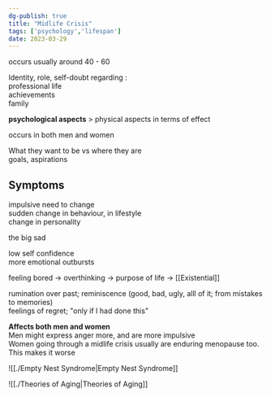 ```yaml
---  
dg-publish: true  
title: "Midlife Crisis"  
tags: ['psychology','lifespan']  
date: 2023-03-29  
---  
```

  
occurs usually around 40 - 60  
  
Identity, role, self-doubt regarding :     
professional life   
achievements  
family  
  
**psychological aspects** > physical aspects in terms of effect   
  
occurs in both men and women   
  
What they want to be vs where they are   
goals, aspirations  
  
## Symptoms  
impulsive need to change  
sudden change in behaviour, in lifestyle  
change in personality  
  
the big sad  
  
low self confidence  
more emotional outbursts  
  
feeling bored -> overthinking -> purpose of life -> [[Existential]]    
  
rumination over past; reminiscence (good, bad, ugly, alll of it; from mistakes to memories)  
feelings of regret; "only if I had done this"  
  
**Affects both men and women**  
Men might express anger more, and are more impulsive   
Women going through a midlife crisis usually are enduring menopause too. This makes it worse   
  
![[./Empty Nest Syndrome|Empty Nest Syndrome]]  
  
  
![[./Theories of Aging|Theories of Aging]]